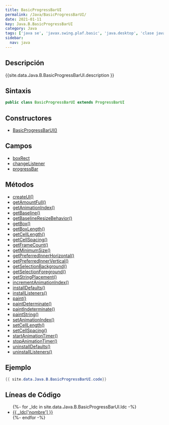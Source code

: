 ```yaml
---
title: BasicProgressBarUI
permalink: /Java/BasicProgressBarUI/
date: 2021-01-11
key: Java.B.BasicProgressBarUI
category: Java
tags: ['java se', 'javax.swing.plaf.basic', 'java.desktop', 'clase java', 'Java 1.0']
sidebar: 
  nav: java
---
```


## Descripción
{{site.data.Java.B.BasicProgressBarUI.description }}

## Sintaxis
~~~java
public class BasicProgressBarUI extends ProgressBarUI
~~~

## Constructores
* [BasicProgressBarUI()](/Java/BasicProgressBarUI/BasicProgressBarUI/)

## Campos
* [boxRect](/Java/BasicProgressBarUI/boxRect)
* [changeListener](/Java/BasicProgressBarUI/changeListener)
* [progressBar](/Java/BasicProgressBarUI/progressBar)

## Métodos
* [createUI()](/Java/BasicProgressBarUI/createUI)
* [getAmountFull()](/Java/BasicProgressBarUI/getAmountFull)
* [getAnimationIndex()](/Java/BasicProgressBarUI/getAnimationIndex)
* [getBaseline()](/Java/BasicProgressBarUI/getBaseline)
* [getBaselineResizeBehavior()](/Java/BasicProgressBarUI/getBaselineResizeBehavior)
* [getBox()](/Java/BasicProgressBarUI/getBox)
* [getBoxLength()](/Java/BasicProgressBarUI/getBoxLength)
* [getCellLength()](/Java/BasicProgressBarUI/getCellLength)
* [getCellSpacing()](/Java/BasicProgressBarUI/getCellSpacing)
* [getFrameCount()](/Java/BasicProgressBarUI/getFrameCount)
* [getMinimumSize()](/Java/BasicProgressBarUI/getMinimumSize)
* [getPreferredInnerHorizontal()](/Java/BasicProgressBarUI/getPreferredInnerHorizontal)
* [getPreferredInnerVertical()](/Java/BasicProgressBarUI/getPreferredInnerVertical)
* [getSelectionBackground()](/Java/BasicProgressBarUI/getSelectionBackground)
* [getSelectionForeground()](/Java/BasicProgressBarUI/getSelectionForeground)
* [getStringPlacement()](/Java/BasicProgressBarUI/getStringPlacement)
* [incrementAnimationIndex()](/Java/BasicProgressBarUI/incrementAnimationIndex)
* [installDefaults()](/Java/BasicProgressBarUI/installDefaults)
* [installListeners()](/Java/BasicProgressBarUI/installListeners)
* [paint()](/Java/BasicProgressBarUI/paint)
* [paintDeterminate()](/Java/BasicProgressBarUI/paintDeterminate)
* [paintIndeterminate()](/Java/BasicProgressBarUI/paintIndeterminate)
* [paintString()](/Java/BasicProgressBarUI/paintString)
* [setAnimationIndex()](/Java/BasicProgressBarUI/setAnimationIndex)
* [setCellLength()](/Java/BasicProgressBarUI/setCellLength)
* [setCellSpacing()](/Java/BasicProgressBarUI/setCellSpacing)
* [startAnimationTimer()](/Java/BasicProgressBarUI/startAnimationTimer)
* [stopAnimationTimer()](/Java/BasicProgressBarUI/stopAnimationTimer)
* [uninstallDefaults()](/Java/BasicProgressBarUI/uninstallDefaults)
* [uninstallListeners()](/Java/BasicProgressBarUI/uninstallListeners)

## Ejemplo
~~~java
{{ site.data.Java.B.BasicProgressBarUI.code}}
~~~

## Líneas de Código
<ul>
{%- for _ldc in site.data.Java.B.BasicProgressBarUI.ldc -%}
   <li>
       <a href="{{_ldc['url'] }}">{{ _ldc['nombre'] }}</a>
   </li>
{%- endfor -%}
</ul>
